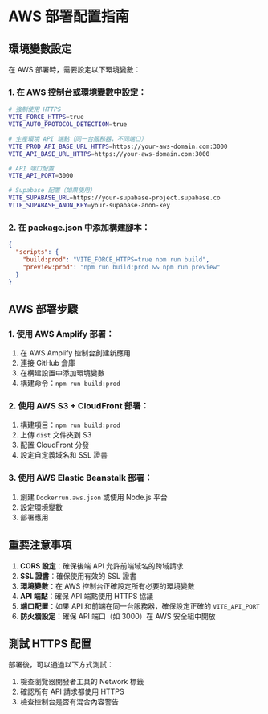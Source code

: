 # AWS 部署配置指南

## 環境變數設定

在 AWS 部署時，需要設定以下環境變數：

### 1. 在 AWS 控制台或環境變數中設定：

```bash
# 強制使用 HTTPS
VITE_FORCE_HTTPS=true
VITE_AUTO_PROTOCOL_DETECTION=true

# 生產環境 API 端點（同一台服務器，不同端口）
VITE_PROD_API_BASE_URL_HTTPS=https://your-aws-domain.com:3000
VITE_API_BASE_URL_HTTPS=https://your-aws-domain.com:3000

# API 端口配置
VITE_API_PORT=3000

# Supabase 配置（如果使用）
VITE_SUPABASE_URL=https://your-supabase-project.supabase.co
VITE_SUPABASE_ANON_KEY=your-supabase-anon-key
```

### 2. 在 package.json 中添加構建腳本：

```json
{
  "scripts": {
    "build:prod": "VITE_FORCE_HTTPS=true npm run build",
    "preview:prod": "npm run build:prod && npm run preview"
  }
}
```

## AWS 部署步驟

### 1. 使用 AWS Amplify 部署：

1. 在 AWS Amplify 控制台創建新應用
2. 連接 GitHub 倉庫
3. 在構建設置中添加環境變數
4. 構建命令：`npm run build:prod`

### 2. 使用 AWS S3 + CloudFront 部署：

1. 構建項目：`npm run build:prod`
2. 上傳 `dist` 文件夾到 S3
3. 配置 CloudFront 分發
4. 設定自定義域名和 SSL 證書

### 3. 使用 AWS Elastic Beanstalk 部署：

1. 創建 `Dockerrun.aws.json` 或使用 Node.js 平台
2. 設定環境變數
3. 部署應用

## 重要注意事項

1. **CORS 設定**：確保後端 API 允許前端域名的跨域請求
2. **SSL 證書**：確保使用有效的 SSL 證書
3. **環境變數**：在 AWS 控制台正確設定所有必要的環境變數
4. **API 端點**：確保 API 端點使用 HTTPS 協議
5. **端口配置**：如果 API 和前端在同一台服務器，確保設定正確的 `VITE_API_PORT`
6. **防火牆設定**：確保 API 端口（如 3000）在 AWS 安全組中開放

## 測試 HTTPS 配置

部署後，可以通過以下方式測試：

1. 檢查瀏覽器開發者工具的 Network 標籤
2. 確認所有 API 請求都使用 HTTPS
3. 檢查控制台是否有混合內容警告

